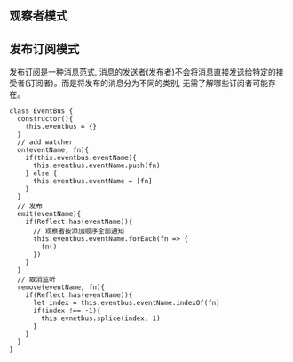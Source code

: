 ## 观察者模式



## 发布订阅模式

发布订阅是一种消息范式, 消息的发送者(发布者)不会将消息直接发送给特定的接受者(订阅者)。而是将发布的消息分为不同的类别, 无需了解哪些订阅者可能存在。 

```
class EventBus {
  constructor(){
    this.eventbus = {}
  }
  // add watcher
  on(eventName, fn){
    if(this.eventbus.eventName){
      this.eventbus.eventName.push(fn)
    } else {
      this.eventbus.eventName = [fn]
    }
  }
  // 发布
  emit(eventName){
    if(Reflect.has(eventName)){
      // 观察者按添加顺序全部通知
      this.eventbus.eventName.forEach(fn => {
        fn()
      })
    }
  }
  // 取消监听
  remove(eventName, fn){
    if(Reflect.has(eventName)){
      let index = this.eventbus.eventName.indexOf(fn)
      if(index !== -1){
        this.evnetbus.splice(index, 1)
      }
    }
  }
}
```
